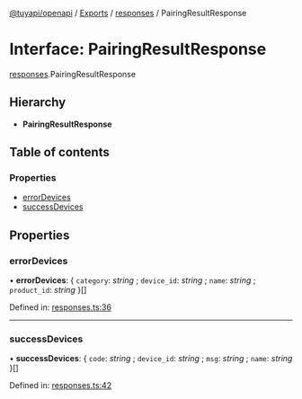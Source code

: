 [@tuyapi/openapi](../README.md) / [Exports](../modules.md) / [responses](../modules/responses.md) / PairingResultResponse

# Interface: PairingResultResponse

[responses](../modules/responses.md).PairingResultResponse

## Hierarchy

* **PairingResultResponse**

## Table of contents

### Properties

- [errorDevices](responses.pairingresultresponse.md#errordevices)
- [successDevices](responses.pairingresultresponse.md#successdevices)

## Properties

### errorDevices

• **errorDevices**: { `category`: *string* ; `device_id`: *string* ; `name`: *string* ; `product_id`: *string*  }[]

Defined in: [responses.ts:36](https://github.com/TuyaAPI/openapi/blob/fba2391/src/responses.ts#L36)

___

### successDevices

• **successDevices**: { `code`: *string* ; `device_id`: *string* ; `msg`: *string* ; `name`: *string*  }[]

Defined in: [responses.ts:42](https://github.com/TuyaAPI/openapi/blob/fba2391/src/responses.ts#L42)
